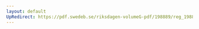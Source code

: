 ```yaml
---
layout: default
UpRedirect: https://pdf.swedeb.se/riksdagen-volumeG-pdf/198889/reg_198889__reg_03/reg_198889__reg_03_0254.pdf
---
```

